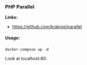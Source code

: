 ### PHP Parallel

**Links:**
* https://github.com/krakjoe/parallel

##### Usage:

```
docker-compose up -d
```

Look at localhost:80.
